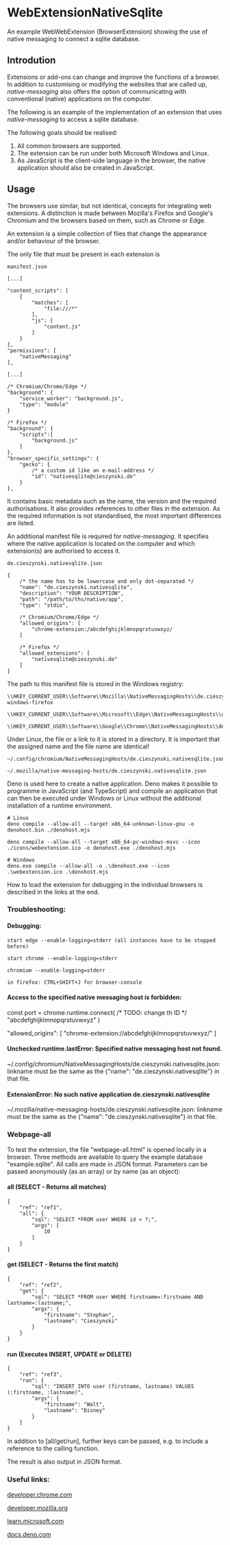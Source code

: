 WebExtensionNativeSqlite
========================
An example WebWebExtension (BrowserExtension) showing the use of native messaging to connect a sqlite database.

Introdution
-----------

Extensions or add-ons can change and improve the functions of a browser. In addition to customising or modifying the websites that are called up, *native-messaging* also offers the option of communicating with conventional (native) applications on the computer.

The following is an example of the implementation of an extension that uses *native-messaging* to access a sqlite database.

The following goals should be realised:

1. All common browsers are supported.
2. The extension can be run under both Microsoft Windows and Linux.
3. As JavaScript is the client-side language in the browser, the native application should also be created in JavaScript.

Usage
-----

The browsers use similar, but not identical, concepts for integrating web extensions. A distinction is made between Mozilla's Firefox and Google's Chromium and the browsers based on them, such as Chrome or Edge.

An extension is a simple collection of files that change the appearance and/or behaviour of the browser.

The only file that must be present in each extension is 

    manifest.json

    [...]
    
    "content_scripts": [
        {
            "matches": [
                "file:///*"
            ],
            "js": [
                "content.js"
            ]
        }
    ],
    "permissions": [
        "nativeMessaging"
    ],

    [...]
    
    /* Chromium/Chrome/Edge */
    "background": {
        "service_worker": "background.js",
        "type": "module"
    }

    /* Firefox */
    "background": {
        "scripts":[
            "background.js"
        ]
    },
    "browser_specific_settings": {
        "gecko": {
            /* a custom id like an e-mail-address */
            "id": "nativesqlite@cieszynski.de"
        }
    },

It contains basic metadata such as the name, the version and the required authorisations. It also provides references to other files in the extension. As the required information is not standardised, the most important differences are listed.

An additional manifest file is required for *native-messaging*. It specifies where the native application is located on the computer and which extension(s) are authorised to access it.

    de.cieszynski.nativesqlite.json

    {
        /* the name has to be lowercase and only dot-separated */
        "name": "de.cieszynski.nativesqlite",
        "description": "YOUR DESCRIPTION",
        "path": "/path/to/ths/native/app",
        "type": "stdio",

        /* Chromium/Chrome/Edge */
        "allowed_origins": [
            "chrome-extension:/abcdefghijklmnopqrstuvwxyz/
        ]

        /* Firefox */
        "allowed_extensions": [
            "nativesqlite@cieszynski.de"
        ]
    }

The path to this manifest file is stored in the Windows registry:

    \\HKEY_CURRENT_USER\\Software\\Mozilla\\NativeMessagingHosts\\de.cieszynski.nativesqlite\\de.cieszynski.nativesqlite-windows-firefox

    \\HKEY_CURRENT_USER\\Software\\Microsoft\\Edge\\NativeMessagingHosts\\de.cieszynski.nativesqlite

    \\HKEY_CURRENT_USER\\Software\\Google\\Chrome\\NativeMessagingHosts\\de.cieszynski.nativesqlite

Under Linux, the file or a link to it is stored in a directory. It is important that the assigned name and the file name are identical!

    ~/.config/chromium/NativeMessagingHosts/de.cieszynski.nativesqlite.json

    ~/.mozilla/native-messaging-hosts/de.cieszynski.nativesqlite.json

Deno is used here to create a native application. Deno makes it possible to programme in JavaScript (and TypeScript) and compile an application that can then be executed under Windows or Linux without the additional installation of a runtime environment.

    # Linux
    deno compile --allow-all --target x86_64-unknown-linux-gnu -o denohost.bin ./denohost.mjs

    deno compile --allow-all --target x86_64-pc-windows-msvc --icon ./icons/webextension.ico -o denohost.exe ./denohost.mjs

    # Windows
    deno.exe compile --allow-all -o .\denohost.exe --icon .\webextension.ico .\denohost.mjs

How to load the extension for debugging in the individual browsers is described in the links at the end.

### Troubleshooting:
#### Debugging:
    start edge --enable-logging=stderr (all instances have to be stopped before)

    start chrome --enable-logging=stderr
    
    chromium --enable-logging=stderr

    in firefox: CTRL+SHIFT+J for browser-console

#### Access to the specified native messaging host is forbidden:

const port = chrome.runtime.connect(
    /* TODO: change th ID */
    "abcdefghijklmnopqrstuvwxyz"
)

"allowed_origins": [ "chrome-extension://abcdefghijklmnopqrstuvwxyz/" ]

#### Unchecked runtime.lastError: Specified native messaging host not found.

~/.config/chromium/NativeMessagingHosts/de.cieszynski.nativesqlite.json: linkname must be the same as the {"name": "de.cieszynski.nativesqlite"} in that file.

#### ExtensionError: No such native application de.cieszynski.nativesqlite

 ~/.mozilla/native-messaging-hosts/de.cieszynski.nativesqlite.json: linkname must be the same as the {"name": "de.cieszynski.nativesqlite"} in that file.

### Webpage-all

To test the extension, the file "webpage-all.html" is opened locally in a browser. Three methods are available to query the example database "example.sqlite". All calls are made in JSON format. Parameters can be passed anonymously (as an array) or by name (as an object):

#### all (SELECT - Returns all matches)
    {
        "ref": "ref1",
        "all": {
            "sql": "SELECT *FROM user WHERE id < ?;",
            "args": [
                10
            ]
        }
    }

#### get (SELECT - Returns the first match)
    {
        "ref": "ref2",
        "get": {
            "sql": "SELECT *FROM user WHERE firstname=:firstname AND lastname=:lastname;",
            "args": {
                "firstname": "Stephan",
                "lastname": "Cieszynski"
            }
        }
    }

#### run (Executes INSERT, UPDATE or DELETE)
    {
        "ref": "ref3",
        "run": {
            "sql": "INSERT INTO user (firstname, lastname) VALUES (:firstname, :lastname)",
            "args": {
                "firstname": "Walt",
                "lastname": "Disney"
            }
        }
    }

In addition to [all/get/run], further keys can be passed, e.g. to include a reference to the calling function.

The result is also output in JSON format.

### Useful links:
[developer.chrome.com](https://developer.chrome.com/docs/extensions/develop/concepts/native-messaging)

[developer.mozilla.org](https://developer.mozilla.org/en-US/docs/Mozilla/Add-ons/WebExtensions/Native_messaging)

[learn.microsoft.com](https://learn.microsoft.com/en-us/microsoft-edge/extensions-chromium/developer-guide/native-messaging)

[docs.deno.com](https://docs.deno.com)
